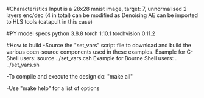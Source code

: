 #Characteristics
Input is a 28x28 mnist image, target: 7, unnormalised
2 layers enc/dec (4 in total)
can be modified as Denoising AE
can be imported to HLS tools (catapult in this case)

#PY model specs
python 3.8.8
torch 1.10.1
torchvision 0.11.2

#How to build
-Source the "set_vars" script file to download and build the various open-source components used in these examples.
  Example for C-Shell users:
    source ../set_vars.csh
  Example for Bourne Shell users:
    . ../set_vars.sh

-To compile and execute the design do: "make all"

-Use "make help" for a list of options
